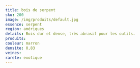 ```yaml
---
title: bois de serpent
sku: 200
image: /img/produits/default.jpg
essence: serpent
region: amériques
details: Bois dur et dense, très abrasif pour les outils.
produits:
couleur: marron
densite: 0,83
veines:
rarete: exotique
---
```

